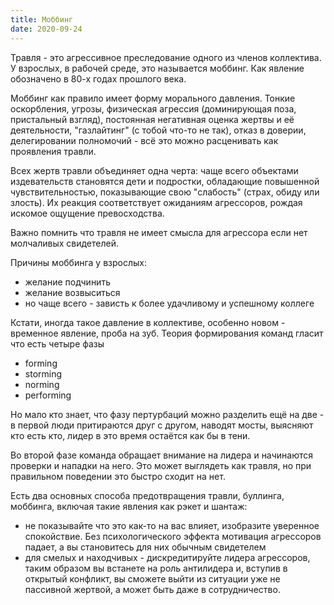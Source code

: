 ```yaml
---
title: Моббинг
date: 2020-09-24
---
```

Травля - это агрессивное преследование одного из членов коллектива. У взрослых, в рабочей среде, это называется моббинг. Как явление обозначено в 80-х годах прошлого века. 

Моббинг как правило имеет форму морального давления. Тонкие оскорбления, угрозы, физическая агрессия (доминирующая поза, пристальный взгляд), постоянная негативная оценка жертвы и её деятельности, "газлайтинг" (с тобой что-то не так), отказ в доверии, делегировании полномочий - всё это можно расценивать как проявления травли.

Всех жертв травли объединяет одна черта: чаще всего объектами издевательств становятся дети и подростки, обладающие повышенной чувствительностью, показывающие свою "слабость" (страх, обиду или злость). Их реакция соответствует ожиданиям агрессоров, рождая искомое ощущение превосходства.

Важно помнить что травля не имеет смысла для агрессора если нет молчаливых свидетелей.

Причины моббинга у взрослых:
- желание подчинить
- желание возвыситься
- но чаще всего - зависть к более удачливому и успешному коллеге

Кстати, иногда такое давление в коллективе, особенно новом - временное явление, проба на зуб. Теория формирования команд гласит что есть четыре фазы
- forming
- storming
- norming
- performing

Но мало кто знает, что фазу пертурбаций можно разделить ещё на две - в первой люди притираются друг с другом, наводят мосты, выясняют кто есть кто, лидер в это время остаётся как бы в тени. 

Во второй фазе команда обращает внимание на лидера и начинаются проверки и нападки на него. Это может выглядеть как травля, но при правильном поведении это быстро сходит на нет.

Есть два основных способа предотвращения травли, буллинга, моббинга, включая такие явления как рэкет и шантаж:
- не показывайте что это как-то на вас влияет, изобразите уверенное спокойствие. Без психологического эффекта мотивация агрессоров падает, а вы становитесь для них обычным свидетелем
- для смелых и находчивых - дискредитируйте лидера агрессоров, таким образом вы встанете на роль антилидера и, вступив в открытый конфликт, вы сможете выйти из ситуации уже не пассивной жертвой, а может быть даже в сотрудничество.

